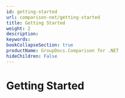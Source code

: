 ```yaml
---
id: getting-started
url: comparison-net/getting-started
title: Getting Started
weight: 2
description: 
keywords: 
bookCollapseSection: true
productName: GroupDocs.Comparison for .NET
hideChildren: False
---
```


# Getting Started
